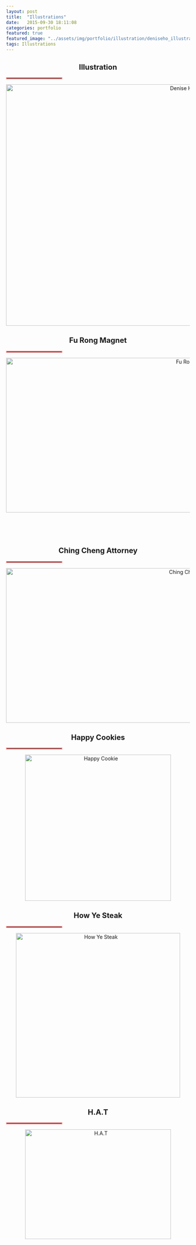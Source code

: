 ```yaml
---
layout: post
title:  "Illustrations"
date:   2015-09-30 18:11:08
categories: portfolio
featured: true
featured_image: "../assets/img/portfolio/illustration/deniseho_illustrations.jpg"
tags: Illustrations
---
```


<div style="text-align: center; padding-bottom: 4rem">
<h2>Illustration</h2>
<hr class="bar">
<a data-flickr-embed="true" data-footer="true"  href="https://www.flickr.com/photos/69859077@N04/albums/72157680613347471" title="Denise Ho Illustration"><img src="https://c1.staticflickr.com/3/2882/33907118352_f0eaf7ea23_b.jpg" width="1024" height="660" alt="Denise Ho Illustration"></a><script async src="//embedr.flickr.com/assets/client-code.js" charset="utf-8"></script>

<div style="text-align: center; padding-bottom: 4rem">
<h2>Fu Rong Magnet</h2>
<hr class="bar">
<a data-flickr-embed="true" data-footer="true"  href="https://www.flickr.com/photos/69859077@N04/albums/72157679409187953" title="Fu Rong Magnet"><img src="https://c1.staticflickr.com/3/2866/34010842316_57ec08620b_b.jpg" width="1024" height="423" alt="Fu Rong Magnet"></a><script async src="//embedr.flickr.com/assets/client-code.js" charset="utf-8"></script>
</div>


<h2>Ching Cheng Attorney</h2>
<hr class="bar">
<a data-flickr-embed="true" data-footer="true"  href="https://www.flickr.com/photos/69859077@N04/albums/72157682653729625" title="Ching Cheng Attorney"><img src="https://c1.staticflickr.com/3/2915/33680311430_514839b75f_b.jpg" width="1024" height="423" alt="Ching Cheng Attorney"></a><script async src="//embedr.flickr.com/assets/client-code.js" charset="utf-8"></script>

<h2>Happy Cookies</h2>
<hr class="bar">
<a data-flickr-embed="true" data-footer="true"  href="https://www.flickr.com/photos/69859077@N04/albums/72157682655560795" title="Happy Cookie"><img src="https://c1.staticflickr.com/3/2848/33254012323_13fce896a5_z.jpg" width="400" height="400" alt="Happy Cookie"></a><script async src="//embedr.flickr.com/assets/client-code.js" charset="utf-8"></script>

<h2>How Ye Steak</h2>
<hr class="bar">
<a data-flickr-embed="true" data-footer="true"  href="https://www.flickr.com/photos/69859077@N04/albums/72157680071762002" title="How Ye Steak"><img src="https://c1.staticflickr.com/3/2925/34065143615_a242297b63_z.jpg" width="450" alt="How Ye Steak"></a><script async src="//embedr.flickr.com/assets/client-code.js" charset="utf-8"></script>

<h2>H.A.T</h2>
<hr class="bar">
<a data-flickr-embed="true" data-footer="true"  href="https://www.flickr.com/photos/69859077@N04/albums/72157680856001110" title="H.A.T"><img src="https://c1.staticflickr.com/3/2875/34065024405_0afee02c31_z.jpg" width="400" height="300" alt="H.A.T"></a><script async src="//embedr.flickr.com/assets/client-code.js" charset="utf-8"></script>
</div>

<style>
h2{
    font-size: 20px;
}

.bar{
    width: 150px;
    border: 2px solid lightcoral;
}
</style>
